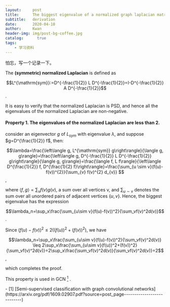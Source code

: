 ```yaml
---
layout:     post
title:      The biggest eigenvalue of a normalized graph laplacian matrix
subtitle:   derivation
date:       2020-04-10
author:     Kwan
header-img: img/post-bg-coffee.jpg
catalog: 	  true
tags:
    - 学习资料
---
```


怕忘，写一个记录一下。



The **(symmetric) normalized Laplacian** is defined as 

$$L^{\mathrm{sym}}:=D^{-\frac{1}{2}} L D^{-\frac{1}{2}}=I-D^{-\frac{1}{2}} A D^{-\frac{1}{2}}$$.

It is easy to verify that the normalized Laplacian is PSD, and hence all the eigenvalues of the normalized Laplacian are non-negative.

#### Property 1.  The eigenvalues of the normalized Laplacian are less than 2.

 consider an eigenvector $g$ of $L_{sym}$ with eigenvalue $\lambda$,  and suppose $g=D^{\frac{1}{2}} f$, then:

$$\lambda=\frac{\left\langle g, L^{\mathrm{sym}} g\right\rangle}{\langle g, g\rangle}=\frac{\left\langle g, D^{-\frac{1}{2}} L D^{-\frac{1}{2}} g\right\rangle}{\langle g, g\rangle}=\frac{\langle f, L f\rangle}{\left\langle D^{\frac{1}{2}} f, D^{\frac{1}{2} f}\right\rangle}=\frac{\sum_{u \sim v}(f(u)-f(v))^{2}}{\sum_{v} f(v)^{2} d_{v}} $$,

where $\langle f, g\rangle=\sum_{v} f(v) g(v)$,  a sum over all vertices v, and $\sum_{u \sim v}$ denotes the sum over all unordered pairs of adjacent vertices $\lbrace u,v\rbrace$. Hence, the biggest eigenvalue has the expression

$$\lambda_n=\sup_x\frac{\sum_{u\sim v}(f(u)-f(v))^2}{\sum_vf(v)^2d(v)}$$.

Since $\big(f(u)-f(v)\big)^2\le2\big((f(u))^2+(f(v))^2\big)$, we have

$$\lambda_n=\sup_x\frac{\sum_{u\sim v}(f(u)-f(v))^2}{\sum_vf(v)^2d(v)} \leq 2\sup_x\frac{\sum_{u\sim v}(f(u))^2+(f(v))^2}{\sum_vf(v)^2d(v)}=2\sup_x\frac{\sum_vf(v)^2d(v)}{\sum_vf(v)^2d(v)}=2$$,

which completes the proof.

This property is used in GCN [<sup>1</sup>](#refer-anchor-1) .
<div id="refer-anchor-1"></div>
- [1] [Semi-supervised classification with graph convolutional networks](https://arxiv.org/pdf/1609.02907.pdf?source=post_page---------------------------)


